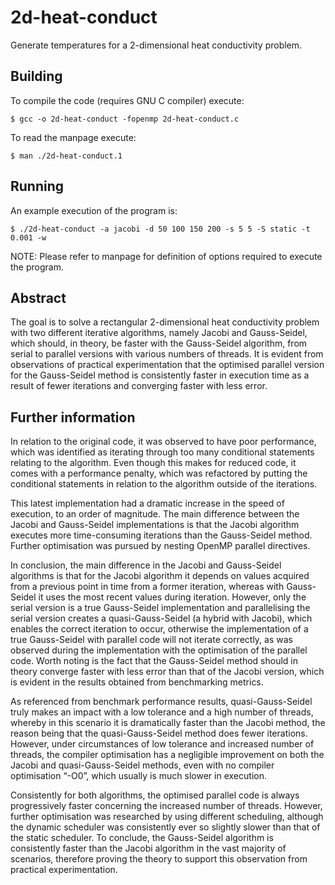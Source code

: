 # 2d-heat-conduct
Generate temperatures for a 2-dimensional heat conductivity problem.

## Building
To compile the code (requires GNU C compiler) execute:
```
$ gcc -o 2d-heat-conduct -fopenmp 2d-heat-conduct.c
```

To read the manpage execute:
```
$ man ./2d-heat-conduct.1
```

## Running
An example execution of the program is:
```
$ ./2d-heat-conduct -a jacobi -d 50 100 150 200 -s 5 5 -S static -t 0.001 -w
```
NOTE: Please refer to manpage for definition of options required to execute the program.

## Abstract
The goal is to solve a rectangular 2-dimensional heat conductivity problem with two different iterative algorithms, namely Jacobi and Gauss-Seidel, which should, in theory, be faster with the Gauss-Seidel algorithm, from serial to parallel versions with various numbers of threads. It is evident from observations of practical experimentation that the optimised parallel version for the Gauss-Seidel method is consistently faster in execution time as a result of fewer iterations and converging faster with less error.

## Further information
In relation to the original code, it was observed to have poor performance, which was identified as iterating through too many conditional statements relating to the algorithm. Even though this makes for reduced code, it comes with a performance penalty, which was refactored by putting the conditional statements in relation to the algorithm outside of the iterations.

This latest implementation had a dramatic increase in the speed of execution, to an order of magnitude. The main difference between the Jacobi and Gauss-Seidel implementations is that the Jacobi algorithm executes more time-consuming iterations than the Gauss-Seidel method. Further optimisation was pursued by nesting OpenMP parallel directives.

In conclusion, the main difference in the Jacobi and Gauss-Seidel algorithms is that for the Jacobi algorithm it depends on values acquired from a previous point in time from a former iteration, whereas with Gauss-Seidel it uses the most recent values during iteration. However, only the serial version is a true Gauss-Seidel implementation and parallelising the serial version creates a quasi-Gauss-Seidel (a hybrid with Jacobi), which enables the correct iteration to occur, otherwise the implementation of a true Gauss-Seidel with parallel code will not iterate correctly, as was observed during the implementation with the optimisation of the parallel code. Worth noting is the fact that the Gauss-Seidel method should in theory converge faster with less error than that of the Jacobi version, which is evident in the results obtained from benchmarking metrics.

As referenced from benchmark performance results, quasi-Gauss-Seidel truly makes an impact with a low tolerance and a high number of threads, whereby in this scenario it is dramatically faster than the Jacobi method, the reason being that the quasi-Gauss-Seidel method does fewer iterations. However, under circumstances of low tolerance and increased number of threads, the compiler optimisation has a negligible improvement on both the Jacobi and quasi-Gauss-Seidel methods, even with no compiler optimisation “-O0”, which usually is much slower in execution.

Consistently for both algorithms, the optimised parallel code is always progressively faster concerning the increased number of threads. However, further optimisation was researched by using different scheduling, although the dynamic scheduler was consistently ever so slightly slower than that of the static scheduler. To conclude, the Gauss-Seidel algorithm is consistently faster than the Jacobi algorithm in the vast majority of scenarios, therefore proving the theory to support this observation from practical experimentation.
